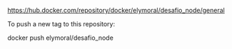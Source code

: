 https://hub.docker.com/repository/docker/elymoral/desafio_node/general

To push a new tag to this repository:

docker push elymoral/desafio_node
